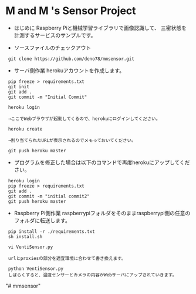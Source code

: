# M and M 's Sensor Project

* はじめに
 Raspberry Piと機械学習ライブラリで画像認識して、
 三密状態を計測するサービスのサンプルです。

* ソースファイルのチェックアウト
```
 git clone https://github.com/deno78/mmsensor.git
```

* サーバ側作業
 herokuアカウントを作成します。
```
 pip freeze > requirements.txt
 git init
 git add .
 git commit -m "Initial Commit"
```

```
 heroku login

 →ここでWebブラウザが起動してくるので、herokuにログインしてください。
```

```
 heroku create 

 →割り当てられたURLが表示されるのでメモっておいてください。
```

```
 git push heroku master
```

* プログラムを修正した場合は以下のコマンドで再度herokuにアップしてください。
```
 heroku login
 pip freeze > requirements.txt
 git add .
 git commit -m "initial commit2"
 git push heroku master
```

* Raspberry Pi側作業
 raspberrypiフォルダをそのままraspberrypi側の任意のフォルダに転送します。

```
 pip install -r ./requirements.txt
 sh install.sh
```

```
 vi VentiSensor.py

 urlとproxiesの部分を適宜環境に合わせて書き換えます。
```

```
 python VentiSensor.py
 しばらくすると、温度センサーとカメラの内容がWebサーバにアップされていきます。
```
"# mmsensor" 
